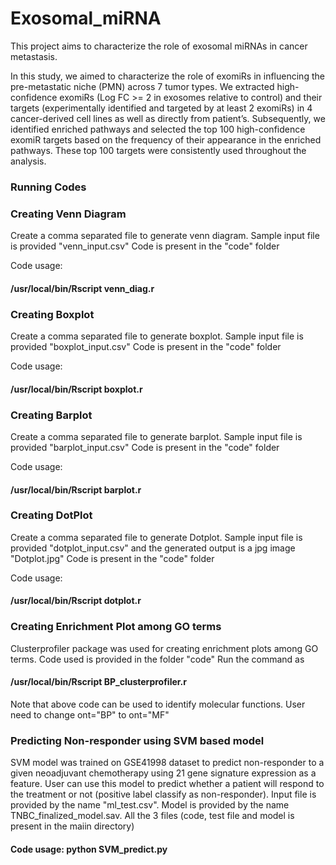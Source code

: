 # Exosomal_miRNA
This project aims to characterize the role of exosomal miRNAs in cancer metastasis.

In this study, we aimed to characterize the role of exomiRs in influencing the pre-metastatic niche (PMN) across 7 tumor types. We extracted high-confidence exomiRs (Log FC >= 2 in exosomes relative to control) and their targets (experimentally identified and targeted by at least 2 exomiRs) in 4 cancer-derived cell lines as well as directly from patient’s. Subsequently, we identified enriched pathways and selected the top 100 high-confidence exomiR targets based on the frequency of their appearance in the enriched pathways. These top 100 targets were consistently used throughout the analysis.




### Running Codes

### Creating Venn Diagram ###
Create a comma separated file to generate venn diagram. Sample input file is provided "venn_input.csv"
Code is present in the "code" folder

Code usage:

#### /usr/local/bin/Rscript venn_diag.r ####

### Creating Boxplot ###
Create a comma separated file to generate boxplot. Sample input file is provided "boxplot_input.csv"
Code is present in the "code" folder

Code usage:

#### /usr/local/bin/Rscript boxplot.r ####

### Creating Barplot ###
Create a comma separated file to generate barplot. Sample input file is provided "barplot_input.csv"
Code is present in the "code" folder

Code usage:

#### /usr/local/bin/Rscript barplot.r ####

### Creating DotPlot ###

Create a comma separated file to generate Dotplot. Sample input file is provided "dotplot_input.csv" and the generated output is a jpg image "Dotplot.jpg"
Code is present in the "code" folder

Code usage:

#### /usr/local/bin/Rscript dotplot.r ####


### Creating Enrichment Plot among GO terms ###

Clusterprofiler package was used for creating enrichment plots among GO terms. Code used is provided in the folder "code" Run the command as

#### /usr/local/bin/Rscript BP_clusterprofiler.r ####

Note that above code can be used to identify molecular functions. User need to change ont="BP" to ont="MF"

### Predicting Non-responder using SVM based model ###

SVM model was trained on GSE41998 dataset to predict non-responder to a given neoadjuvant chemotherapy using 21 gene signature expression as a feature. User can use this model to predict whether a patient will respond to the treatment or not (positive label classify as non-responder). Input file is provided by the name "ml_test.csv". Model is provided by the name TNBC_finalized_model.sav. All the 3 files (code, test file and model is present in the maiin directory)

#### Code usage: python SVM_predict.py ####
